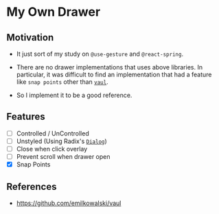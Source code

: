 # My Own Drawer

## Motivation

- It just sort of my study on `@use-gesture` and `@react-spring`.

- There are no drawer implementations that uses above libraries. In particular, it was difficult to find an implementation that had a feature like `snap points` other than [`vaul`](https://github.com/emilkowalski/vaul).

- So I implement it to be a good reference.

## Features

- [ ] Controlled / UnControlled
- [ ] Unstyled (Using Radix's [`Dialog`](https://www.radix-ui.com/primitives/docs/components/dialog))
- [ ] Close when click overlay
- [ ] Prevent scroll when drawer open
- [x] Snap Points

## References

- https://github.com/emilkowalski/vaul
